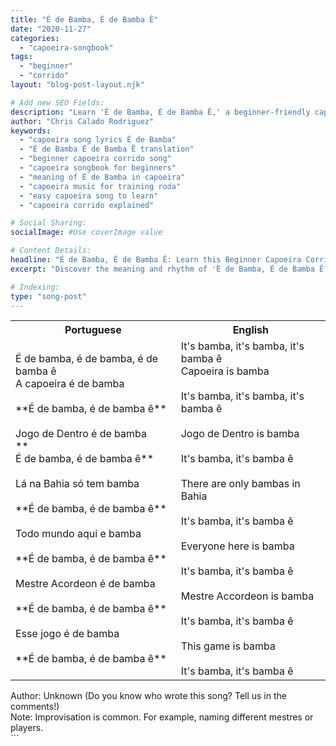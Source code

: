 ```yaml
---
title: "É de Bamba, É de Bamba Ê"
date: "2020-11-27"
categories:
  - "capoeira-songbook"
tags:
  - "beginner"
  - "corrido"
layout: "blog-post-layout.njk"

# Add new SEO Fields:
description: "Learn 'É de Bamba, É de Bamba Ê,' a beginner-friendly capoeira corrido. Lyrics, translation, and cultural context for your training."
author: "Chris Calado Rodriguez"
keywords:
  - "capoeira song lyrics É de Bamba"
  - "É de Bamba É de Bamba Ê translation"
  - "beginner capoeira corrido song"
  - "capoeira songbook for beginners"
  - "meaning of É de Bamba in capoeira"
  - "capoeira music for training roda"
  - "easy capoeira song to learn"
  - "capoeira corrido explained"

# Social Sharing:
socialImage: #Use coverImage value

# Content Details:
headline: "É de Bamba, É de Bamba Ê: Learn this Beginner Capoeira Corrido"
excerpt: "Discover the meaning and rhythm of 'É de Bamba, É de Bamba Ê,' a perfect capoeira corrido for beginners to enhance their training and cultural understanding."

# Indexing:
type: "song-post"
---
```



<table class="capoeira-table">
    <tr class="header-row">
        <th>Portuguese</th>
        <th>English</th>
    </tr>
    <tr>
        <td>É de bamba, é de bamba, é de bamba ê<br>A capoeira é de bamba<br><br>**É de bamba, é de bamba ê**<br><br>Jogo de Dentro é de bamba<br>**<br>É de bamba, é de bamba ê**<br><br>Lá na Bahia só tem bamba<br><br>**É de bamba, é de bamba ê**<br><br>Todo mundo aqui e bamba<br><br>**É de bamba, é de bamba ê**<br><br>Mestre Acordeon é de bamba<br><br>**É de bamba, é de bamba ê**<br><br>Esse jogo é de bamba<br><br>**É de bamba, é de bamba ê**</td>
        <td>It's bamba, it's bamba, it's bamba ê<br>Capoeira is bamba<br><br>It's bamba, it's bamba, it's bamba ê<br><br>Jogo de Dentro is bamba<br><br>It's bamba, it's bamba ê<br><br>There are only bambas in Bahia<br><br>It's bamba, it's bamba ê<br><br>Everyone here is bamba<br><br>It's bamba, it's bamba ê<br><br>Mestre Accordeon is bamba<br><br>It's bamba, it's bamba ê<br><br>This game is bamba<br><br>It's bamba, it's bamba ê</td>
    </tr>
</table>
<figcaption>
    Author: Unknown (Do you know who wrote this song? Tell us in the comments!)<br>
    Note: Improvisation is common. For example, naming different mestres or players.
</figcaption>
```